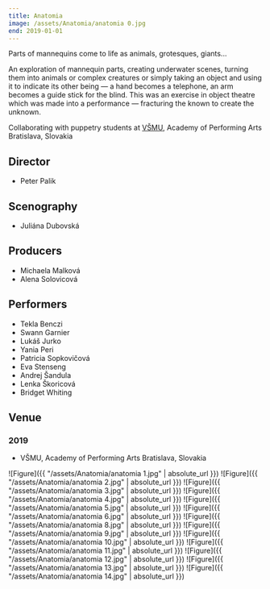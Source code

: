 ```yaml
---
title: Anatomia
image: /assets/Anatomia/anatomia 0.jpg
end: 2019-01-01
---
```


Parts of mannequins come to life as animals, grotesques, giants...

An exploration of mannequin parts, creating underwater scenes, turning them into animals or complex creatures or simply taking an object and using it to indicate its other being — a hand becomes a telephone, an arm becomes a guide stick for the blind. This was an exercise in object theatre which was made into a performance — fracturing the known to create the unknown.

Collaborating with puppetry students at [VŠMU](https://www.vsmu.sk/en/), Academy of Performing Arts Bratislava, Slovakia

## Director

- Peter Palik

## Scenography

- Juliána Dubovská

## Producers

- Michaela Malková
- Alena Solovicová

## Performers

- Tekla Benczi
- Swann Garnier
- Lukáš Jurko
- Yania Peri
- Patricia Sopkovičová
- Eva Stenseng
- Andrej Šandula
- Lenka Škoricová
- Bridget Whiting

## Venue

### 2019

- VŠMU, Academy of Performing Arts Bratislava, Slovakia

![Figure]({{ "/assets/Anatomia/anatomia 1.jpg" | absolute_url }})
![Figure]({{ "/assets/Anatomia/anatomia 2.jpg" | absolute_url }})
![Figure]({{ "/assets/Anatomia/anatomia 3.jpg" | absolute_url }})
![Figure]({{ "/assets/Anatomia/anatomia 4.jpg" | absolute_url }})
![Figure]({{ "/assets/Anatomia/anatomia 5.jpg" | absolute_url }})
![Figure]({{ "/assets/Anatomia/anatomia 6.jpg" | absolute_url }})
![Figure]({{ "/assets/Anatomia/anatomia 8.jpg" | absolute_url }})
![Figure]({{ "/assets/Anatomia/anatomia 9.jpg" | absolute_url }})
![Figure]({{ "/assets/Anatomia/anatomia 10.jpg" | absolute_url }})
![Figure]({{ "/assets/Anatomia/anatomia 11.jpg" | absolute_url }})
![Figure]({{ "/assets/Anatomia/anatomia 12.jpg" | absolute_url }})
![Figure]({{ "/assets/Anatomia/anatomia 13.jpg" | absolute_url }})
![Figure]({{ "/assets/Anatomia/anatomia 14.jpg" | absolute_url }})
